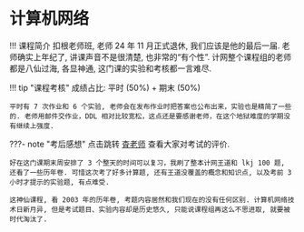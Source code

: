 # 计算机网络

!!! 课程简介
    扣根老师班, 老师 24 年 11 月正式退休, 我们应该是他的最后一届. 老师确实上年纪了, 讲课声音不是很清楚, 也非常的“有个性”. 计网整个课程组的老师都是八仙过海, 各显神通, 这门课的实验和考核都一言难尽.

!!! tip "课程考核"
    成绩占比: 平时 (50%) + 期末 (50%)

    平时有 7 次作业和 6 个实验, 老师会在发布作业时把答案也公布出来，实验也是精简了一些的. 老师用邮件交作业，DDL 相对比较宽松，这点还是要感谢老师，在这个地狱难度的学期没有继续上强度.

???- note "考后感想"
    点击跳转 [査老师](https://chalaoshi.click/t/1869/) 查看大家对考试的评价.

    好在这门课期末周安排了 3 个整天的时间可以复习，我刷了整本计网王道和 lkj 100 题, 还看了一些历年卷. 可惜这次考了好多计算题, 还有王道没覆盖的概念和知识点, 以及考前 3 小时才提示的实验题, 有点难受.

    这神仙课程, 看 2003 年的历年卷, 考题内容居然和我们现在的没有任何区别. 计算机网络技术日新月异, 但是考试题目、实验内容却是历史悠久, 只能说课程组再这么不思进取, 就要被时代淘汰了.